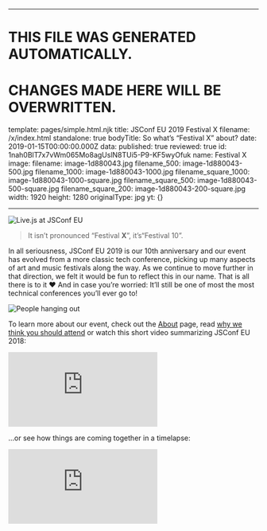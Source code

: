 ----

# THIS FILE WAS GENERATED AUTOMATICALLY.
# CHANGES MADE HERE WILL BE OVERWRITTEN.

template: pages/simple.html.njk
title: JSConf EU 2019 Festival X
filename: /x/index.html
standalone: true
bodyTitle: So what’s “Festival X” about?
date: 2019-01-15T00:00:00.000Z
data:
  published: true
  reviewed: true
  id: 1nah0BlT7x7vWm065Mo8agUslN8TUi5-P9-KF5wyOfuk
  name: Festival X
  image:
    filename: image-1d880043.jpg
    filename_500: image-1d880043-500.jpg
    filename_1000: image-1d880043-1000.jpg
    filename_square_1000: image-1d880043-1000-square.jpg
    filename_square_500: image-1d880043-500-square.jpg
    filename_square_200: image-1d880043-200-square.jpg
    width: 1920
    height: 1280
    originalType: jpg
yt: {}

----


![Live.js at JSConf EU](contents:images/cms/image-1d880043-1000.jpg)

> It isn’t pronounced “Festival __X__”, it’s“Festival 10”.

In all seriousness, JSConf EU 2019 is our 10th anniversary and our event has
evolved from a more classic tech conference, picking up many aspects of art and
music festivals along the way. As we continue to move further in that
direction, we felt it would be fun to reflect this in our name. That is all
there is to it ❤️ And in case you’re worried: It’ll still be one of most the
most technical conferences you’ll ever go to!

![People hanging out](contents:images/cms/image-59fe8fb6-1000.jpg)

To learn more about our event, check out the [About](/about/) page, read [why
we think you should attend](/why/) or watch this short video summarizing JSConf
EU 2018:

<div class="youtube"><iframe allowfullscreen="true" frameborder="0"
src="https://www.youtube-nocookie.com/embed/zNk28iHdoFk"></iframe></div>

…or see how things are coming together in a timelapse:

<div class="youtube">
<iframe src="https://www.youtube-nocookie.com/embed/FF8Hsu5MQTg"
frameborder="0"
allowfullscreen="true">
</iframe>
</div>

